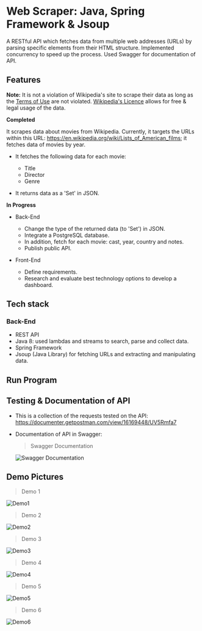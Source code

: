 # Web Scraper: Java, Spring Framework & Jsoup

A RESTful API which fetches data from multiple web addresses (URLs) by parsing specific elements from their HTML structure. Implemented concurrency to speed up the process. Used Swagger for documentation of API.

## Features

**Note:** It is not a violation of Wikipedia's site to scrape their data as long as the [Terms of Use](https://foundation.wikimedia.org/wiki/Terms_of_Use/en#12._Termination) are not violated. [Wikipedia's Licence](https://en.wikipedia.org/wiki/Wikipedia:Text_of_Creative_Commons_Attribution-ShareAlike_3.0_Unported_License) allows for free & legal usage of the data.

**Completed**

It scrapes data about movies from Wikipedia. Currently, it targets the URLs within this URL: https://en.wikipedia.org/wiki/Lists_of_American_films; it fetches data of movies by year. 

* It fetches the following data for each movie:

  * Title
  * Director
  * Genre

* It returns data as a 'Set<Strings>' in JSON.

**In Progress**

* Back-End

  * Change the type of the returned data (to 'Set<Movie>') in JSON.
  * Integrate a PostgreSQL database.
  * In addition, fetch for each movie: cast, year, country and notes. 
  * Publish public API.
  
* Front-End 

  * Define requirements.
  * Research and evaluate best technology options to develop a dashboard.

## Tech stack

### Back-End

* REST API
* Java 8: used lambdas and streams to search, parse and collect data.
* Spring Framework
* Jsoup (Java Library) for fetching URLs and extracting and manipulating data.

## Run Program


## Testing & Documentation of API

* This is a collection of the requests tested on the API: https://documenter.getpostman.com/view/16169448/UV5Rmfa7
* Documentation of API in Swagger: 
  
  > Swagger Documentation
  
  ![Swagger Documentation](web-scraper-swagger-pic1.JPG)

## Demo Pictures

> Demo 1
  
![Demo1](web-scraper-swagger-pic2.JPG)

> Demo 2
  
![Demo2](web-scraper-swagger-pic3.JPG)

> Demo 3
  
![Demo3](web-scraper-swagger-pic4.JPG)

> Demo 4
  
![Demo4](DBwithAllColumnsSeeded.JPG)

> Demo 5
  
![Demo5](DBwithAllColumnsSeeded2.JPG)

> Demo 6
  
![Demo6](DBwithAllColumnsSeeded4.JPG)


